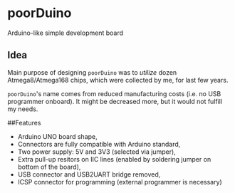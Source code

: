 # poorDuino
Arduino-like simple development board

## Idea
Main purpose of designing `poorDuino` was to *utilize* dozen Atmega8/Atmega168 chips, which were collected by me, for last few years.

`poorDuino`'s name comes from reduced manufacturing costs (i.e. no USB programmer onboard). It might be decreased more, but it would not fulfill my needs.

##Features
- Arduino UNO board shape,
- Connectors are fully compatible with Arduino standard,
- Two power supply: 5V and 3V3 (selected via jumper),
- Extra pull-up resitors on IIC lines (enabled by soldering jumper on bottom of the board),
- USB connector and USB2UART bridge removed,
- ICSP connector for programming (external programmer is necessary)
